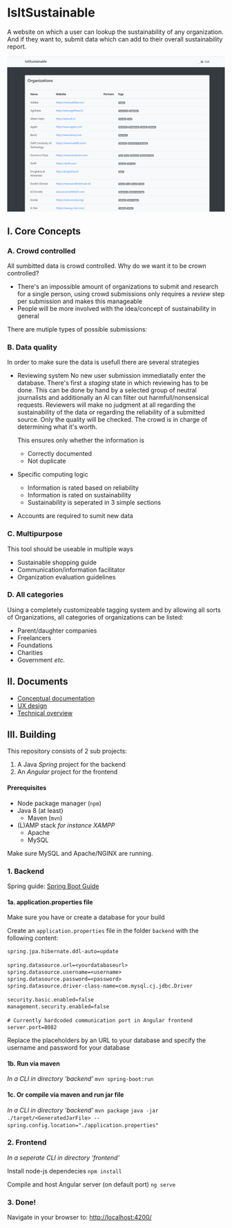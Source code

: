 # IsItSustainable 
A website on which a user can lookup the sustainability of any organization. And if they want to, submit data which can add to their overall sustainability report. 

![Website screenshot](./resources/screenshot.png)

## I. Core Concepts

### A. Crowd controlled
All sumbitted data is crowd controlled. Why do we want it to be crown controlled?
- There's an impossible amount of organizations to submit and research for a single person, using crowd submissions only requires a *review* step per submission and makes this manageable
- People will be more involved with the idea/concept of sustainability in general

There are mutiple types of possible submissions:

### B. Data quality
In order to make sure the data is usefull there are several strategies
- Reviewing system 
    No new user submission immediatally enter the database. There's first a *staging* state in which reviewing has to be done. This can be done by hand by a selected group of neutral journalists and additionally an AI can filter out harmfull/nonsensical requests. Reviewers will make no judgment at all regarding the sustainability of the data or regarding the reliability of a submitted source. Only the quality will be checked. The crowd is in charge of determining what it's worth.
    
    This ensures only whether the information is
    - Correctly documented
    - Not duplicate
- Specific computing logic
    - Information is rated based on reliability
    - Information is rated on sustainability
    - Sustainability is seperated in 3 simple sections
- Accounts are required to sumit new data

### C. Multipurpose
This tool should be useable in multiple ways
- Sustainable shopping guide
- Communication/information facilitator 
- Organization evaluation guidelines

### D. All categories
Using a completely customizeable tagging system and by allowing all sorts of Organizations, all categories of organizations can be listed:
- Parent/daughter companies
- Freelancers
- Foundations
- Charities
- Government
  *etc.*

## II. Documents
- [Conceptual documentation](documentation/Documentation.md)
- [UX design](documentation/UX.md)
- [Technical overview](documentation/Technical_Design.md)

## III. Building
This repository consists of 2 sub projects:
1. A Java *Spring* project for the backend
2. An *Angular* project for the frontend

#### Prerequisites
- Node package manager (`npm`)
- Java 8 (at least)
    - Maven (`mvn`)
- (L)AMP stack
    *for instance XAMPP*
    - Apache
    - MySQL
    
Make sure MySQL and Apache/NGINX are running.

### 1. Backend
Spring guide: [Spring Boot Guide](https://docs.spring.io/spring-boot/docs/1.5.16.RELEASE/reference/html/using-boot-running-your-application.html)

#### 1a. application.properties file
Make sure you have or create a database for your build

Create an `application.properties` file in the folder `backend` with the following content:
```
spring.jpa.hibernate.ddl-auto=update

spring.datasource.url=<yourdatabaseurl>
spring.datasource.username=<username>
spring.datasource.password=<password>
spring.datasource.driver-class-name=com.mysql.cj.jdbc.Driver

security.basic.enabled=false
management.security.enabled=false

# Currently hardcoded communication port in Angular frontend
server.port=8082
```
Replace the placeholders by an URL to your database and specify the username and password for your database

#### 1b. Run via maven
*In a CLI in directory 'backend'*
`mvn spring-boot:run` 

#### 1c. Or compile via maven and run jar file
*In a CLI in directory 'backend'* 
`mvn package` 
`java -jar ./target/<GeneratedJarFile> --spring.config.location="./application.properties"`

### 2. Frontend
*In a seperate CLI in directory 'frontend'* 

Install node-js dependecies
`npm install` 

Compile and host Angular server (on default port)
`ng serve`

### 3. Done!
Navigate in your browser to: [http://localhost:4200/](http://localhost:4200/)
